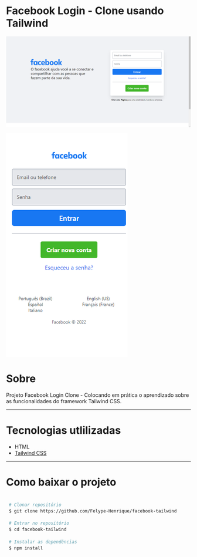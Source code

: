 #  Facebook Login - Clone usando Tailwind

![Facebook_login](https://github.com/Felype-Henrique/facebook-tailwind/blob/main/src/img/readme/facebook_login_tailwind.png)

![Facebook_login_mobile](https://github.com/Felype-Henrique/facebook-tailwind/blob/main/src/img/readme/facebook_login_mobile.png)

# Sobre

Projeto Facebook Login Clone - Colocando em prática o aprendizado sobre as funcionalidades do framework Tailwind CSS.

---
# Tecnologias utlilizadas

  - HTML
  - [Tailwind CSS](https://tailwindcss.com/)

---
# Como baixar o projeto 

```bash
 
 # Clonar repositório
 $ git clone https://github.com/Felype-Henrique/facebook-tailwind

 # Entrar no repositório
 $ cd facebook-tailwind

 # Instalar as dependências
 $ npm install
```


